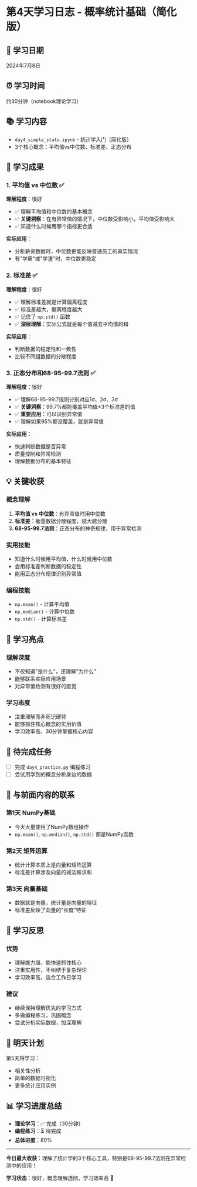 # 第4天学习日志 - 概率统计基础（简化版）

## 📅 学习日期
2024年7月8日

## ⏰ 学习时间
约30分钟（notebook理论学习）

## 📚 学习内容
- `day4_simple_stats.ipynb` - 统计学入门（简化版）
- 3个核心概念：平均值vs中位数、标准差、正态分布

## 🎯 学习成果

### 1. 平均值 vs 中位数 ✅
**理解程度**：很好
- ✅ 理解平均值和中位数的基本概念
- ✅ **关键洞察**：在有异常值的情况下，中位数受影响小，平均值受影响大
- ✅ 知道什么时候用哪个指标更合适

**实际应用**：
- 分析薪资数据时，中位数更能反映普通员工的真实情况
- 有"学霸"或"学渣"时，中位数更稳定

### 2. 标准差 ✅
**理解程度**：很好
- ✅ 理解标准差就是计算偏离程度
- ✅ 标准差越大，偏离程度越大
- ✅ 记住了 `np.std()` 函数
- ✅ **深层理解**：实际公式就是每个值减去平均值的和

**实际应用**：
- 判断数据的稳定性和一致性
- 比较不同组数据的分散程度

### 3. 正态分布和68-95-99.7法则 ✅
**理解程度**：很好
- ✅ 理解68-95-99.7规则分别对应1σ、2σ、3σ
- ✅ **关键洞察**：99.7%都能覆盖平均值±3个标准差的值
- ✅ **重要应用**：可以识别异常值
- ✅ 理解如果95%都没覆盖，就是异常值

**实际应用**：
- 快速判断数据是否异常
- 质量控制和异常检测
- 理解数据分布的基本特征

## 💡 关键收获

### 概念理解
1. **平均值 vs 中位数**：有异常值时用中位数
2. **标准差**：衡量数据分散程度，越大越分散
3. **68-95-99.7法则**：正态分布的神奇规律，用于异常检测

### 实用技能
- 知道什么时候用平均值，什么时候用中位数
- 会用标准差判断数据的稳定性
- 能用正态分布规律识别异常值

### 编程技能
- `np.mean()` - 计算平均值
- `np.median()` - 计算中位数  
- `np.std()` - 计算标准差

## 🚀 学习亮点

### 理解深度
- 不仅知道"是什么"，还理解"为什么"
- 能够联系实际应用场景
- 对异常值检测有很好的直觉

### 学习态度
- 注重理解而非死记硬背
- 能够抓住核心概念的实用价值
- 学习效率高，30分钟掌握核心内容

## 📝 待完成任务
- [ ] 完成 `day4_practice.py` 编程练习
- [ ] 尝试用学到的概念分析身边的数据

## 🔄 与前面内容的联系

### 第1天 NumPy基础
- 今天大量使用了NumPy数组操作
- `np.mean()`, `np.median()`, `np.std()` 都是NumPy函数

### 第2天 矩阵运算
- 统计计算本质上是向量和矩阵运算
- 标准差计算涉及向量的减法和求和

### 第3天 向量基础
- 数据就是向量，统计量是向量的特征
- 标准差反映了向量的"长度"特征

## 💭 学习反思

### 优势
- 理解能力强，能快速抓住核心
- 注重实用性，不纠结于复杂理论
- 学习效率高，适合工作日学习

### 建议
- 继续保持理解优先的学习方式
- 多做编程练习，巩固概念
- 尝试分析实际数据，加深理解

## 🎯 明天计划
第5天将学习：
- 相关性分析
- 简单的数据可视化
- 更多统计应用实例

## 📊 学习进度总结
- **理论学习**：✅ 完成（30分钟）
- **编程练习**：⏳ 待完成
- **总体进度**：80%

---

**今日最大收获**：理解了统计学的3个核心工具，特别是68-95-99.7法则在异常检测中的应用！

**学习状态**：很好，概念理解透彻，学习效率高 🎉 